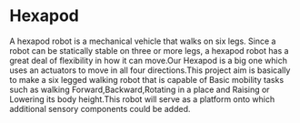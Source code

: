 # Hexapod

A hexapod robot is a mechanical vehicle that walks on six legs. Since a robot can be statically stable on three or more legs, a hexapod robot has a great deal of flexibility in how it can move.Our Hexapod is a big one which uses an actuators to move in all four directions.This project aim is basically to make a six legged walking robot that is capable of Basic mobility tasks such as walking Forward,Backward,Rotating in a place and Raising or Lowering its body height.This robot will serve as a platform onto which additional sensory components could be added.
